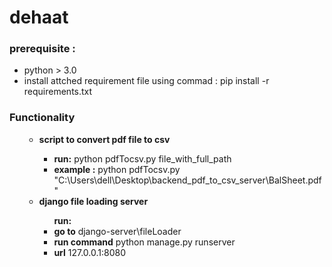 # dehaat

### prerequisite :
<ul>
   <li> python > 3.0 </li>
   <li> install attched requirement file using commad : pip install -r requirements.txt </li>
</ul>

 
### Functionality
 <ul>
 <ul>
 <li> <b> script to convert pdf file to csv </b> </li>
 <ul>
 <li> <b>run:</b>     python pdfTocsv.py file_with_full_path </li>
 <li> <b>example :</b> python pdfTocsv.py "C:\Users\dell\Desktop\backend_pdf_to_csv_server\BalSheet.pdf" </li>
 </ul>
 <li><b> django file loading server </b>  </li>
 <ul> 
  <b>run:</b> 
       <li><b>go to</b>       django-server\fileLoader</li>
       <li><b>run command</b> python manage.py runserver</li>
       <li><b>url</b>         127.0.0.1:8080</li>
  </ul>
  </ul>
  </ul>
